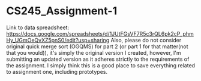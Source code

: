 # CS245_Assignment-1
Link to data spreadsheet: https://docs.google.com/spreadsheets/d/1JUtFGsVF7R5c3rQL6pk2cP_phmHy_UGmOeQvXZ5pnS0/edit?usp=sharing
Also, please do not consider original quick merge sort (OGQMS) for part 2 (or part 1 for that matter(not that you would)), it's simply the original version I created, however, I'm submitting an updated version as it adheres strictly to the requirements of the assignment. I simply think this is a good place to save everything related to assignment one, including prototypes.
